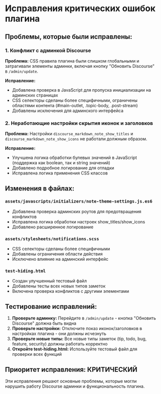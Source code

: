 # Исправления критических ошибок плагина

## Проблемы, которые были исправлены:

### 1. Конфликт с админкой Discourse
**Проблема:** CSS правила плагина были слишком глобальными и затрагивали элементы админки, включая кнопку "Обновить Discourse" в `/admin/update`.

**Исправление:**
- Добавлена проверка в JavaScript для пропуска инициализации на админских страницах
- CSS селекторы сделаны более специфичными, ограничены областями контента (#main-outlet, .topic-body, .post-stream)
- Добавлены исключения для админского интерфейса

### 2. Неработающие настройки скрытия иконок и заголовков
**Проблема:** Настройки `discourse_markdown_note_show_titles` и `discourse_markdown_note_show_icons` не работали должным образом.

**Исправление:**
- Улучшена логика обработки булевых значений в JavaScript (поддержка как boolean, так и string значений)
- Добавлено подробное логирование для отладки
- Исправлена логика применения CSS классов

## Изменения в файлах:

### `assets/javascripts/initializers/note-theme-settings.js.es6`
- Добавлена проверка админских роутов для предотвращения конфликтов
- Исправлена логика обработки настроек show_titles/show_icons
- Добавлено расширенное логирование

### `assets/stylesheets/notifications.scss`
- CSS селекторы сделаны более специфичными
- Добавлены ограничения области действия
- Исключено влияние на админский интерфейс

### `test-hiding.html`
- Создан улучшенный тестовый файл
- Добавлены тесты всех новых типов заметок
- Включена проверка конфликтов с другими элементами

## Тестирование исправлений:

1. **Проверьте админку:** Перейдите в `/admin/update` - кнопка "Обновить Discourse" должна быть видна
2. **Проверьте настройки:** Отключите показ иконок/заголовков в настройках плагина - они должны исчезнуть
3. **Проверьте новые типы:** Все новые типы заметок (tip, todo, bug, feature, security) должны работать корректно
4. **Откройте test-hiding.html:** Используйте тестовый файл для проверки всех функций

## Приоритет исправления: КРИТИЧЕСКИЙ

Эти исправления решают основные проблемы, которые могли нарушить работу Discourse админки и функциональность плагина.
